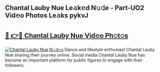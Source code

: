## Chantal Lauby Nue Le𝚊k𝚎d N𝚞𝚍e - Part-UO2 Vid𝚎o Photos Le𝚊ks pykvJ

# <h2><a href="http://fb12zj.evod.top/?m=Chantal+Lauby+Nue">🔗 👉🔴 Chantal Lauby Nue Vid𝚎o Ph𝚘t𝚘s</a></h2>

[![Chantal Lauby Nue N𝚞d𝚎s](https://i.imgur.com/8V9OHl7.gif)](http://fb12zj.evod.top/?m=Chantal+Lauby+Nue)
Dance and lifestyle enthusiast Chantal Lauby Nue sharing their journey online. Social media Chantal Lauby Nue has become an important platform for public figures to engage with their followers. 
